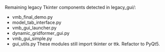 Remaining legacy Tkinter components detected in legacy_gui/:
- vmb_final_demo.py
- model_tab_interface.py
- vmb_gui_launcher.py
- dynamic_gridformer_gui.py
- vmb_gui_simple.py
- gui_utils.py
These modules still import tkinter or ttk. Refactor to PyQt5.
